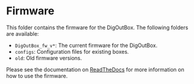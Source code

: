 # Firmware

This folder contains the firmware for the DigOutBox.
The following folders are available:

- `DigOutBox_fw_v*`: The current firmware for the DigOutBox.
- `configs`: Configuration files for existing boxes.
- `old`: Old firmware versions.

Please see the documentation on
[ReadTheDocs](https://digoutbox.readthedocs.io/)
for more information on how to use the firmware.
